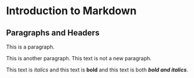 # Introduction to Markdown

## Paragraphs and Headers

This is a paragraph.

This is another paragraph.
This text is not a new paragraph.

This text is *italics* and this text is **bold** and this text is both ***bold and italics***.
